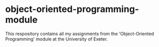 # object-oriented-programming-module
This respository contains all my assignments from the 'Object-Oriented Programming' module at the University of Exeter.
